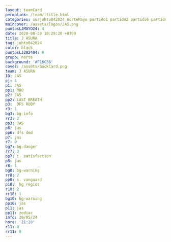 ```yaml
---
layout: teamCard
permalink: /team/:title.html
categories: surjohto042024 norteMayo partido1 partido2 partido6 partido7 partido8 partido11 29
maincover: /assets/logos/JAS.png
puntosLJMAYO24: 4
date: 2020-08-29 10:29:20 +0700
title: J ASURA
tag: johto042024
color: black
puntosLJ202404: 8
grupo: norte
background: '#F16C38'
cover: /assets/backCard.png
team: J ASURA
ID: JAS
pj: 4
p1: JAS
pp1: MBO
p2: JAS
pp2: LAST BREATH
p3:  DFS RUBY
r3: 1
bg3: bg-info
rr3: 2
pp3: JAS
p6: jas
pp6: dfs dmd
p7: jas
r7: 0
bg7: bg-danger
rr7: 3
pp7: t. satisfaction
p8: jas
r8: 1
bg8: bg-warning
rr8: 2 
pp8: s. vanguard
p10:  hg regios
r10: 2
rr10: 1
bg10: bg-warning
pp10: jas
p11: jas
pp11: zodiac
info: 29/05/24
hora: '21:20'
r11: 0
rr11: 0
---
```


